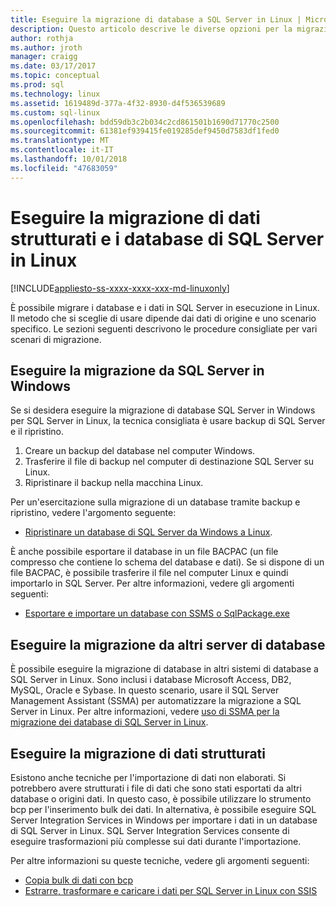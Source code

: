 ```yaml
---
title: Eseguire la migrazione di database a SQL Server in Linux | Microsoft Docs
description: Questo articolo descrive le diverse opzioni per la migrazione di database e i dati da SQL Server in Linux.
author: rothja
ms.author: jroth
manager: craigg
ms.date: 03/17/2017
ms.topic: conceptual
ms.prod: sql
ms.technology: linux
ms.assetid: 1619489d-377a-4f32-8930-d4f536539689
ms.custom: sql-linux
ms.openlocfilehash: bdd59db3c2b034c2cd861501b1690d71770c2500
ms.sourcegitcommit: 61381ef939415fe019285def9450d7583df1fed0
ms.translationtype: MT
ms.contentlocale: it-IT
ms.lasthandoff: 10/01/2018
ms.locfileid: "47683059"
---
```

# <a name="migrate-databases-and-structured-data-to-sql-server-on-linux"></a>Eseguire la migrazione di dati strutturati e i database di SQL Server in Linux 

[!INCLUDE[appliesto-ss-xxxx-xxxx-xxx-md-linuxonly](../includes/appliesto-ss-xxxx-xxxx-xxx-md-linuxonly.md)]

È possibile migrare i database e i dati in SQL Server in esecuzione in Linux. Il metodo che si sceglie di usare dipende dai dati di origine e uno scenario specifico. Le sezioni seguenti descrivono le procedure consigliate per vari scenari di migrazione.

## <a name="migrate-from-sql-server-on-windows"></a>Eseguire la migrazione da SQL Server in Windows
Se si desidera eseguire la migrazione di database SQL Server in Windows per SQL Server in Linux, la tecnica consigliata è usare backup di SQL Server e il ripristino.

1. Creare un backup del database nel computer Windows.
2. Trasferire il file di backup nel computer di destinazione SQL Server su Linux.
3. Ripristinare il backup nella macchina Linux. 

Per un'esercitazione sulla migrazione di un database tramite backup e ripristino, vedere l'argomento seguente:

- [Ripristinare un database di SQL Server da Windows a Linux](sql-server-linux-migrate-restore-database.md).

È anche possibile esportare il database in un file BACPAC (un file compresso che contiene lo schema del database e dati). Se si dispone di un file BACPAC, è possibile trasferire il file nel computer Linux e quindi importarlo in SQL Server. Per altre informazioni, vedere gli argomenti seguenti:

- [Esportare e importare un database con SSMS o SqlPackage.exe](sql-server-linux-migrate-ssms.md)

## <a name="migrate-from-other-database-servers"></a>Eseguire la migrazione da altri server di database
È possibile eseguire la migrazione di database in altri sistemi di database a SQL Server in Linux. Sono inclusi i database Microsoft Access, DB2, MySQL, Oracle e Sybase. In questo scenario, usare il SQL Server Management Assistant (SSMA) per automatizzare la migrazione a SQL Server in Linux. Per altre informazioni, vedere [uso di SSMA per la migrazione dei database di SQL Server in Linux](sql-server-linux-migrate-ssma.md).  

## <a name="migrate-structured-data"></a>Eseguire la migrazione di dati strutturati
Esistono anche tecniche per l'importazione di dati non elaborati. Si potrebbero avere strutturati i file di dati che sono stati esportati da altri database o origini dati. In questo caso, è possibile utilizzare lo strumento bcp per l'inserimento bulk dei dati. In alternativa, è possibile eseguire SQL Server Integration Services in Windows per importare i dati in un database di SQL Server in Linux. SQL Server Integration Services consente di eseguire trasformazioni più complesse sui dati durante l'importazione. 

Per altre informazioni su queste tecniche, vedere gli argomenti seguenti:

- [Copia bulk di dati con bcp](sql-server-linux-migrate-bcp.md)
- [Estrarre, trasformare e caricare i dati per SQL Server in Linux con SSIS](sql-server-linux-migrate-ssis.md) 
